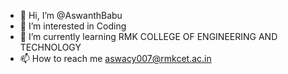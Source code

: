 - 👋 Hi, I’m @AswanthBabu
- 👀 I’m interested in Coding
- 🌱 I’m currently learning RMK COLLEGE OF ENGINEERING AND TECHNOLOGY
- 📫 How to reach me aswacy007@rmkcet.ac.in

<!---
AswanthBabu/AswanthBabu is a ✨ special ✨ repository because its `README.md` (this file) appears on your GitHub profile.
You can click the Preview link to take a look at your changes.
--->
